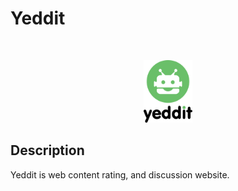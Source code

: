 # Yeddit

<!-- PROJECT LOGO -->
<br />
<p align="center">
    <a href="LINK">
        <img src="./assets/logo.png" alt="Logo"  height="100">
    </a>
    
    
</p>

## Description

Yeddit is web content rating, and discussion website.
